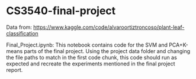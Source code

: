 # CS3540-final-project

Data from: https://www.kaggle.com/code/alvaroortiztroncoso/plant-leaf-classification


Final_Project.ipynb: This notebook contains code for the SVM and PCA+K-means parts of the final project. Using the project data folder and changing the file paths to match in the first code chunk, this code should run as expected and recreate the experiments mentioned in the final project report.
